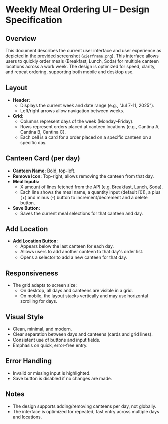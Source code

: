 # Weekly Meal Ordering UI – Design Specification

## Overview
This document describes the current user interface and user experience as depicted in the provided screenshot (`wierframe.png`). This interface allows users to quickly order meals (Breakfast, Lunch, Soda) for multiple canteen locations across a work week. The design is optimized for speed, clarity, and repeat ordering, supporting both mobile and desktop use.

## Layout
- **Header:**
	- Displays the current week and date range (e.g., "Jul 7-11, 2025").
	- Left/right arrows allow navigation between weeks.
- **Grid:**
	- Columns represent days of the week (Monday–Friday).
	- Rows represent orders placed at canteen locations (e.g., Cantina A, Cantina B, Cantina C).
	- Each cell is a card for a order placed on a specific canteen on a specific day.

## Canteen Card (per day)
- **Canteen Name:** Bold, top-left.
- **Remove Icon:** Top-right, allows removing the canteen from that day.
- **Meal Inputs:**
	- X amount of lines fetched from the API (e.g. Breakfast, Lunch, Soda).
	- Each line shows the meal name, a quantity input (default [0]), a plus (+) and minus (-) button to increment/decrement and a delete button.
- **Save Button:**
	- Saves the current meal selections for that canteen and day.

## Add Location
- **Add Location Button:**
	- Appears below the last canteen for each day.
	- Allows users to add another canteen to that day's order list.
    - Opens a selector to add a new canteen for that day.

## Responsiveness
- The grid adapts to screen size:
	- On desktop, all days and canteens are visible in a grid.
	- On mobile, the layout stacks vertically and may use horizontal scrolling for days.

## Visual Style
- Clean, minimal, and modern.
- Clear separation between days and canteens (cards and grid lines).
- Consistent use of buttons and input fields.
- Emphasis on quick, error-free entry.

## Error Handling
- Invalid or missing input is highlighted.
- Save button is disabled if no changes are made.

## Notes
- The design supports adding/removing canteens per day, not globally.
- The interface is optimized for repeated, fast entry across multiple days and locations.

